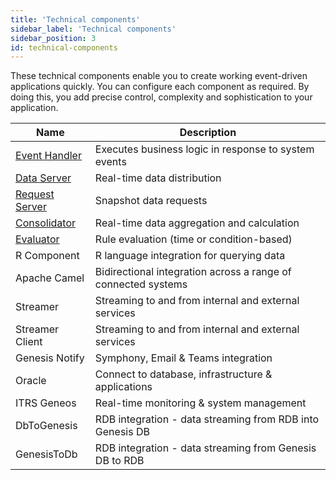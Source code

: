 ```yaml
---
title: 'Technical components'
sidebar_label: 'Technical components'
sidebar_position: 3
id: technical-components
---
```


These technical components enable you to create working event-driven applications quickly. You can configure each component as required. By doing this, you add precise control, complexity and sophistication to your application. 

| Name| Description|
|------------------------------------|--------------------|
| [Event Handler](/creating-applications/defining-your-application/business-logic/event-handlers/configure/) | Executes business logic in response to system events     |
| [Data Server](/creating-applications/defining-your-application/user-interface/data-servers/configure/) | Real-time data distribution |
| [Request Server](/creating-applications/defining-your-application/user-interface/request-servers/configure/) |  Snapshot data requests         |
| [Consolidator](/creating-applications/defining-your-application/business-logic/consolidators/configure/) | Real-time data aggregation and calculation            | 
| [Evaluator](/creating-applications/defining-your-application/business-logic/evaluators/configure/) | Rule evaluation (time or condition-based)           |
| R Component | R language integration for querying data         | 
| Apache Camel | Bidirectional integration across a range of connected systems          | 
| Streamer | Streaming to and from internal and external services            | 
| Streamer Client | Streaming to and from internal and external services          |
| Genesis Notify | Symphony, Email & Teams integration         | 
| Oracle | Connect to database, infrastructure & applications          | 
| ITRS Geneos | Real-time monitoring & system management          | 
| DbToGenesis | RDB integration - data streaming from RDB into Genesis DB          | 
| GenesisToDb | RDB integration - data streaming from Genesis DB to RDB          |

